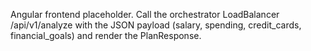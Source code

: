 Angular frontend placeholder.
Call the orchestrator LoadBalancer /api/v1/analyze with the JSON payload (salary, spending, credit_cards, financial_goals)
and render the PlanResponse.
